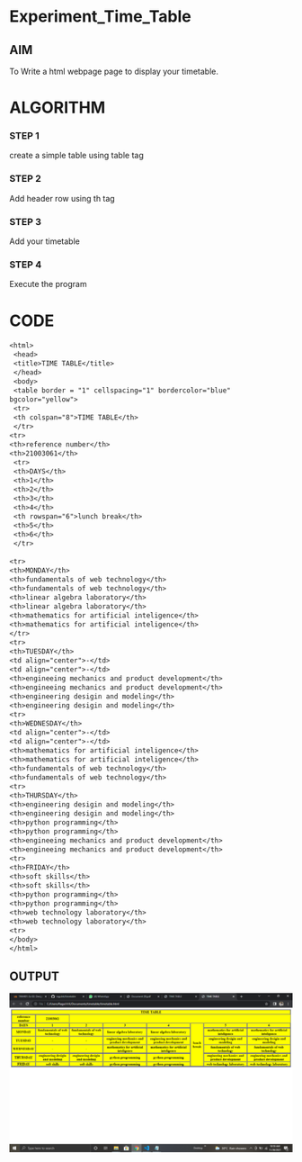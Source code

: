 # Experiment_Time_Table

## AIM
To Write a html webpage page to display your timetable.

# ALGORITHM
### STEP 1
create a simple table using table tag
### STEP 2
Add header row using th tag
### STEP 3
Add your timetable
### STEP 4
Execute the program

# CODE
~~~<!DOCTYPE html>
<html>
 <head>
 <title>TIME TABLE</title>
 </head>
 <body>
 <table border = "1" cellspacing="1" bordercolor="blue" bgcolor="yellow">
 <tr>
 <th colspan="8">TIME TABLE</th>
 </tr>
<tr>
<th>reference number</th>
<th>21003061</th>
 <tr>
 <th>DAYS</th>
 <th>1</th>
 <th>2</th>
 <th>3</th>
 <th>4</th>
 <th rowspan="6">lunch break</th>
 <th>5</th>
 <th>6</th>
 </tr>

<tr>
<th>MONDAY</th>
<th>fundamentals of web technology</th>
<th>fundamentals of web technology</th>
<th>linear algebra laboratory</th>
<th>linear algebra laboratory</th>
<th>mathematics for artificial inteligence</th>
<th>mathematics for artificial inteligence</th>
</tr>
<tr>
<th>TUESDAY</th>
<td align="center">-</td>
<td align="center">-</td>
<th>engineeing mechanics and product development</th>
<th>engineeing mechanics and product development</th>
<th>engineering desigin and modeling</th>
<th>engineering desigin and modeling</th>
<tr>
<th>WEDNESDAY</th>
<td align="center">-</td>
<td align="center">-</td>
<th>mathematics for artificial inteligence</th>
<th>mathematics for artificial inteligence</th>
<th>fundamentals of web technology</th>
<th>fundamentals of web technology</th>
<tr>
<th>THURSDAY</th>
<th>engineering desigin and modeling</th>
<th>engineering desigin and modeling</th>
<th>python programming</th>
<th>python programming</th>
<th>engineeing mechanics and product development</th>
<th>engineeing mechanics and product development</th>
<tr>
<th>FRIDAY</th>
<th>soft skills</th>
<th>soft skills</th>
<th>python programming</th>
<th>python programming</th>
<th>web technology laboratory</th>
<th>web technology laboratory</th>
<tr>
</body>
</html>

~~~
## OUTPUT
![Github Logo](img.png)

